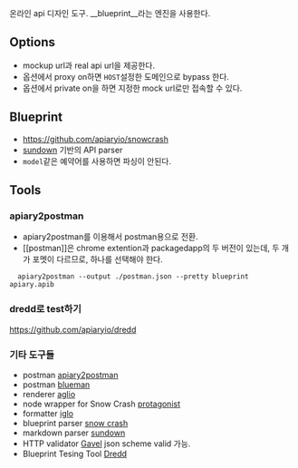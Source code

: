 온라인 api 디자인 도구. __blueprint__라는 엔진을 사용한다.



## Options
- mockup url과 real api url을 제공한다.
- 옵션에서 proxy on하면 `HOST`설정한 도메인으로 bypass 한다.
- 옵션에서 private on을 하면 지정한 mock url로만 접속할 수 있다.


## Blueprint
- https://github.com/apiaryio/snowcrash
- [sundown](https://github.com/vmg/sundown) 기반의 API parser
- `model`같은 예약어를 사용하면 파싱이 안된다.


## Tools


### apiary2postman
- apiary2postman를 이용해서 postman용으로 전환.
- [[postman]]은 chrome extention과 packagedapp의 두 버전이 있는데, 두 개가 포멧이 다르므로, 하나를 선택해야 한다.

```
  apiary2postman --output ./postman.json --pretty blueprint apiary.apib
```

### dredd로 test하기
https://github.com/apiaryio/dredd


### 기타 도구들
- postman [apiary2postman](https://github.com/thecopy/apiary2postman)
- postman [blueman](https://github.com/pixelfusion/blueman)
- renderer [aglio](https://github.com/danielgtaylor/aglio)
- node wrapper for Snow Crash [protagonist](https://github.com/apiaryio/protagonist)
- formatter [iglo](https://github.com/subosito/iglo)
- blueprint parser [snow crash](https://github.com/apiaryio/snowcrash)
- markdown parser [sundown](https://github.com/vmg/sundown)
- HTTP validator [Gavel](https://github.com/apiaryio/gavel) json scheme valid 가능.
- Blueprint Tesing Tool [Dredd](https://github.com/apiaryio/dredd)
